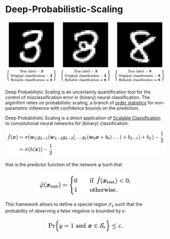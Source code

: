 # Deep-Probabilistic-Scaling

![Example Image](38intro.png)

Deep Probabilistic Scaling is an uncertainty quantification tool for the control of misclassification error in (binary) neural classification. The algorithm relies on probabilistic scaling, a branch of [order statistics](https://en.wikipedia.org/wiki/Order_statistic) for non-parametric inference with confidence bounds on the prediction. 

Deep Probabilistic Scaling is a direct application of [Scalable Classification](https://paperswithcode.com/paper/probabilistic-safety-regions-via-finite) to convolutional neural networks for (binary) classification:

<div style="text-align:center;">
    <img src="binary_CNN.png" width="600">
</div>

that is the predictor function of the network $\hat \varphi$ such that

<div style="text-align:center;">
    <img src="scalable_class.png" width="300">
</div>

This framework allows to define a special region $\mathcal{S}_\varepsilon$ such that the probability of observing a false negative is bounded by $\varepsilon$:

<div style="text-align:center;">
    <img src="safety_bound.png" width="250">
</div>


